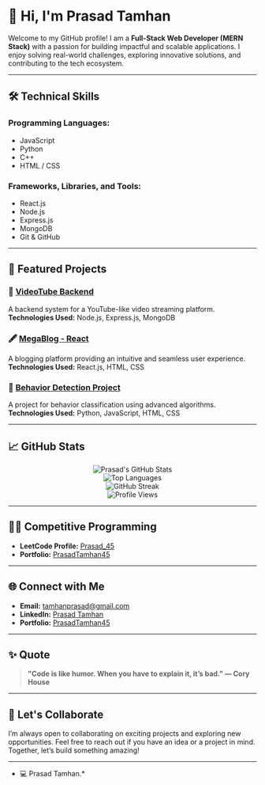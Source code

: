 # 👋 Hi, I'm **Prasad Tamhan**  

Welcome to my GitHub profile! I am a **Full-Stack Web Developer (MERN Stack)** with a passion for building impactful and scalable applications. I enjoy solving real-world challenges, exploring innovative solutions, and contributing to the tech ecosystem.

---

## 🛠️ Technical Skills  

### **Programming Languages:**  
- JavaScript  
- Python  
- C++  
- HTML / CSS  

### **Frameworks, Libraries, and Tools:**  
- React.js  
- Node.js  
- Express.js  
- MongoDB  
- Git & GitHub  

---

## 🌟 Featured Projects  

### 🎥 **[VideoTube Backend](https://github.com/prasadt45/VideoTube_Backend)**  
A backend system for a YouTube-like video streaming platform.  
**Technologies Used:** Node.js, Express.js, MongoDB  

### 🖋️ **[MegaBlog - React](https://github.com/prasadt45/MegaBlog_React)**  
A blogging platform providing an intuitive and seamless user experience.  
**Technologies Used:** React.js, HTML, CSS  

### 🤖 **[Behavior Detection Project](https://github.com/prasadt45/Behavior-Detection-3rd-Year-Project)**  
A project for behavior classification using advanced algorithms.  
**Technologies Used:** Python, JavaScript, HTML, CSS  

---

## 📈 GitHub Stats  

<div align="center">

![Prasad's GitHub Stats](https://github-readme-stats.vercel.app/api?username=prasadt45&show_icons=true&theme=radical&hide_border=true)  
![Top Languages](https://github-readme-stats.vercel.app/api/top-langs/?username=prasadt45&layout=compact&theme=radical&hide_border=true)  
![GitHub Streak](https://github-readme-streak-stats.herokuapp.com/?user=prasadt45&theme=radical&hide_border=true)  
![Profile Views](https://komarev.com/ghpvc/?username=prasadt45&color=brightgreen&style=flat-square)  

</div>

---

## 👨‍💻 Competitive Programming  

- **LeetCode Profile:** [Prasad_45](https://leetcode.com/u/Prasad_45/)  
- **Portfolio:** [PrasadTamhan45](https://codolio.com/profile/PrasadTamhan45)  

---

## 🌐 Connect with Me  

- **Email:** [tamhanprasad@gmail.com](mailto:tamhanprasad@gmail.com)  
- **LinkedIn:** [Prasad Tamhan](https://www.linkedin.com/in/prasad-tamhan-20a8a4266/)  
- **Portfolio:** [PrasadTamhan45](https://codolio.com/profile/PrasadTamhan45)  

---

## ✨ Quote  

> **"Code is like humor. When you have to explain it, it’s bad." — Cory House**

---

## 🤝 Let's Collaborate  

I’m always open to collaborating on exciting projects and exploring new opportunities. Feel free to reach out if you have an idea or a project in mind. Together, let’s build something amazing!  

---

* 💻 Prasad Tamhan.*
